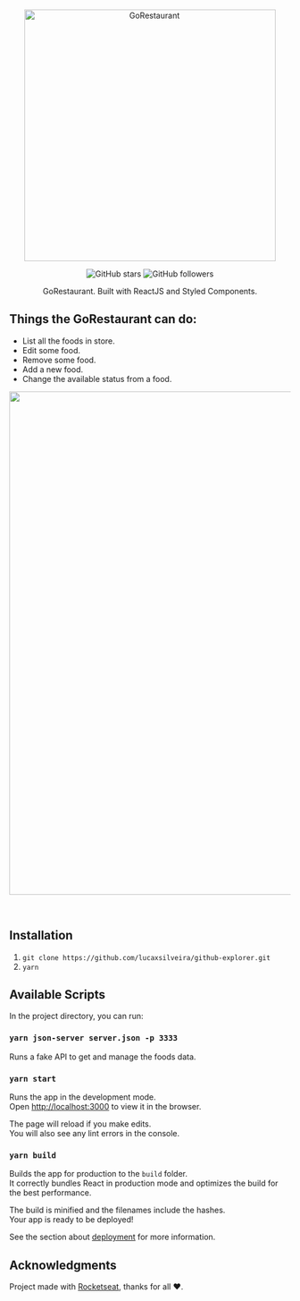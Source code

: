 <br />
<p align="center">
  <a>
    <img alt="GoRestaurant" title="GithubGoRestaurant" src="https://github.com/lucaxsilveira/gostack-template-reactjs-crud/blob/master/.github/logo.png?raw=true" width="450">
  </a>
</p>
<p align="center">
<a>
    <img alt="GitHub stars" src="https://img.shields.io/github/stars/lucaxsilveira/gostack-template-reactjs-crud?style=social">
</a>
<a>
    <img alt="GitHub followers" src="https://img.shields.io/github/followers/lucaxsilveira?style=social">
</a>
</p>


<p align="center">
  GoRestaurant. Built with ReactJS and Styled Components.
</p>

## Things the GoRestaurant can do:

* List all the foods in store.
* Edit some food.
* Remove some food.
* Add a new food.
* Change the available status from a food.

<p align="center">
  <img src="https://github.com/lucaxsilveira/gostack-template-reactjs-crud/blob/master/.github/print.png?raw=true" width=900>
</p>

<br>

## Installation

1. `git clone https://github.com/lucaxsilveira/github-explorer.git`
2. `yarn`

## Available Scripts

In the project directory, you can run:

### `yarn json-server server.json -p 3333`

Runs a fake API to get and manage the foods data.

### `yarn start`

Runs the app in the development mode.<br />
Open [http://localhost:3000](http://localhost:3000) to view it in the browser.

The page will reload if you make edits.<br />
You will also see any lint errors in the console.

### `yarn build`

Builds the app for production to the `build` folder.<br />
It correctly bundles React in production mode and optimizes the build for the best performance.

The build is minified and the filenames include the hashes.<br />
Your app is ready to be deployed!

See the section about [deployment](https://facebook.github.io/create-react-app/docs/deployment) for more information.


## Acknowledgments

Project made with [Rocketseat](https://rocketseat.com.br/), thanks for all :heart:. 
